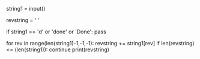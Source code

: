 string1 = input()

revstring = ' ' 

if string1 == 'd' or 'done' or 'Done':
    pass

for rev in range(len(string1)-1,-1,-1):
    revstring += string1[rev]
    if len(revstring)  <= (len(string1)):
        continue
    print(revstring)
